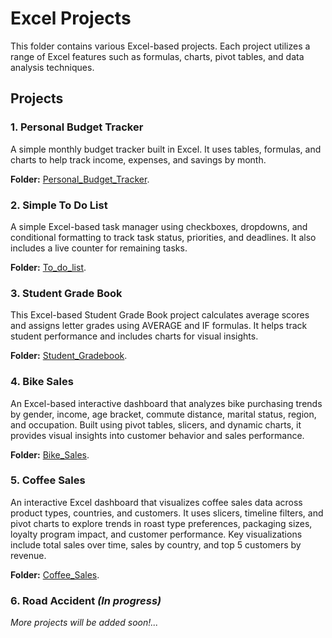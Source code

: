 # Excel Projects

This folder contains various Excel-based projects. Each project utilizes a range of Excel features such as formulas, charts, pivot tables, and data analysis techniques. 

## Projects

### 1. **Personal Budget Tracker**
A simple monthly budget tracker built in Excel. It uses tables, formulas, and charts to help track income, expenses, and savings by month.

**Folder:** [Personal_Budget_Tracker](./Personal_Budget_Tracker).

### 2. **Simple To Do List**
A simple Excel-based task manager using checkboxes, dropdowns, and conditional formatting to track task status, priorities, and deadlines. It also includes a live counter for remaining tasks.

**Folder:** [To_do_list](./To_do_list).

### 3. **Student Grade Book**
This Excel-based Student Grade Book project calculates average scores and assigns letter grades using AVERAGE and IF formulas. It helps track student performance and includes charts for visual insights.

**Folder:** [Student_Gradebook](./Student_Gradebook).

### 4. **Bike Sales**
An Excel-based interactive dashboard that analyzes bike purchasing trends by gender, income, age bracket, commute distance, marital status, region, and occupation. Built using pivot tables, slicers, and dynamic charts, it provides visual insights into customer behavior and sales performance.

**Folder:** [Bike_Sales](./Bike_Sales).

### 5. **Coffee Sales**
An interactive Excel dashboard that visualizes coffee sales data across product types, countries, and customers. It uses slicers, timeline filters, and pivot charts to explore trends in roast type preferences, packaging sizes, loyalty program impact, and customer performance. Key visualizations include total sales over time, sales by country, and top 5 customers by revenue.

**Folder:** [Coffee_Sales](./Coffee_Sales).

### 6. **Road Accident** _(In progress)_

_More projects will be added soon!..._


